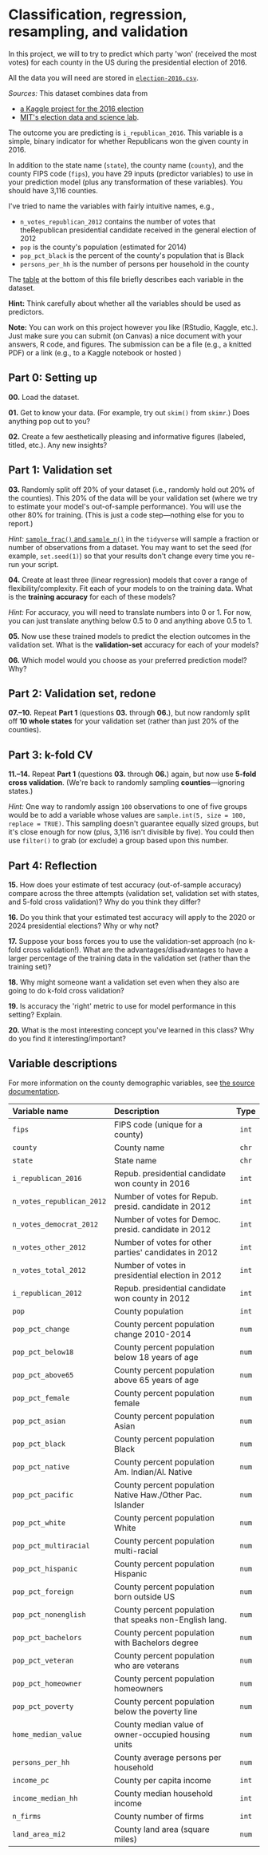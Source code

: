 # Classification, regression, resampling, and validation

In this project, we will to try to predict which party 'won' (received the most votes) for each county in the US during the presidential election of 2016.

All the data you will need are stored in [`election-2016.csv`](https://raw.githack.com/edrubin/EC524W22/master/projects/project-001/election-2016.csv).

*Sources:* This dataset combines data from 

- [a Kaggle project for the 2016 election](https://www.kaggle.com/benhamner/2016-us-election?select=county_facts.csv)
- [MIT's election data and science lab](https://dataverse.harvard.edu/dataset.xhtml?persistentId=doi:10.7910/DVN/VOQCHQ).

The outcome you are predicting  is `i_republican_2016`. This variable is a simple, binary indicator for whether Republicans won the given county in 2016. 

In addition to the state name (`state`), the county name (`county`), and the county FIPS code (`fips`), you have 29 inputs (predictor variables) to use in your prediction model (plus any transformation of these variables). You should have 3,116 counties.

I've tried to name the variables with fairly intuitive names, e.g.,

- `n_votes_republican_2012` contains the number of votes that theRepublican presidential candidate received in the general election of 2012
- `pop` is the county's population (estimated for 2014)
- `pop_pct_black` is the percent of the county's population that is Black
- `persons_per_hh` is the number of persons per household in the county

The [table](https://github.com/edrubin/EC524W22/tree/master/projects/project-001#variable-descriptions) at the bottom of this file briefly describes each variable in the dataset. 

**Hint:** Think carefully about whether all the variables should be used as predictors.

**Note:** You can work on this project however you like (RStudio, Kaggle, etc.). Just make sure you can submit (on Canvas) a nice document with your answers, R code, and figures. The submission can be a file (e.g., a knitted PDF) or a link (e.g., to a Kaggle notebook or hosted )

## Part 0: Setting up

**00\.** Load the dataset.

**01\.** Get to know your data. (For example, try out `skim()` from `skimr`.) Does anything pop out to you?

**02\.** Create a few aesthetically pleasing and informative figures (labeled, titled, etc.). Any new insights?

## Part 1: Validation set

**03\.** Randomly split off 20% of your dataset (i.e., randomly hold out 20% of the counties). This 20% of the data will be your validation set (where we try to estimate your model's out-of-sample performance). You will use the other 80% for training. (This is just a code step—nothing else for you to report.)

*Hint:* [`sample_frac()` and `sample_n()`](https://dplyr.tidyverse.org/reference/sample_n.html) in the `tidyverse` will sample a fraction or number of observations from a dataset. You may want to set the seed (for example, `set.seed(1)`) so that your results don't change every time you re-run your script.

**04\.** Create at least three (linear regression) models that cover a range of flexibility/complexity. Fit each of your models to on the training data. What is the **training accuracy** for each of these models?

*Hint:* For accuracy, you will need to translate numbers into 0 or 1. For now, you can just translate anything below 0.5 to 0 and anything above 0.5 to 1.

**05\.** Now use these trained models to predict the election outcomes in the validation set. What is the **validation-set** accuracy for each of your models?

**06\.** Which model would you choose as your preferred prediction model? Why?

## Part 2: Validation set, redone

**07\.–10\.** Repeat **Part 1** (questions **03\.** through **06\.**), but now randomly split off **10 whole states** for your validation set (rather than just 20% of the counties).

## Part 3: k-fold CV

**11\.–14\.** Repeat **Part 1** (questions **03\.** through **06\.**) again, but now use **5-fold cross validation**. (We're back to randomly sampling **counties**—ignoring states.)

*Hint:* One way to randomly assign `100` observations to one of five groups would be to add a variable whose values are `sample.int(5, size = 100, replace = TRUE)`. This sampling doesn't guarantee equally sized groups, but it's close enough for now (plus, 3,116 isn't divisible by five). You could then use `filter()` to grab (or exclude) a group based upon this number.

## Part 4: Reflection

**15\.** How does your estimate of test accuracy (out-of-sample accuracy) compare across the three attempts (validation set, validation set with states, and 5-fold cross validation)? Why do you think they differ?

**16\.** Do you think that your estimated test accuracy will apply to the 2020 or 2024 presidential elections? Why or why not?

**17\.** Suppose your boss forces you to use the validation-set approach (no k-fold cross validation!). What are the advantages/disadvantages to have a larger percentage of the training data in the validation set (rather than the training set)?

**18\.** Why might someone want a validation set even when they also are going to do k-fold cross validation?

**19\.** Is accuracy the 'right' metric to use for model performance in this setting? Explain.

**20\.** What is the most interesting concept you've learned in this class? Why do you find it interesting/important?

## Variable descriptions

For more information on the county demographic variables, see [the source documentation](https://dataverse.harvard.edu/dataset.xhtml?persistentId=doi:10.7910/DVN/VOQCHQ).

| Variable name | Description | Type |
|:----|:----|:---:|
| `fips`                   | FIPS code (unique for a county)                             | `int` |
| `county`                 | County name                                                 | `chr` |
| `state`                  | State name                                                  | `chr` |
| `i_republican_2016`      | Repub. presidential candidate won county in 2016            | `int` |
| `n_votes_republican_2012`| Number of votes for Repub. presid. candidate in 2012        | `int` |
| `n_votes_democrat_2012`  | Number of votes for Democ. presid. candidate in 2012        | `int` |
| `n_votes_other_2012`     | Number of votes for other parties' candidates in 2012       | `int` |
| `n_votes_total_2012`     | Number of votes in presidential election in 2012            | `int` |
| `i_republican_2012`      | Repub. presidential candidate won county in 2012            | `int` |
| `pop`                    | County population                                           | `int` |
| `pop_pct_change`         | County percent population change 2010-2014                  | `num` |
| `pop_pct_below18`        | County percent population below 18 years of age             | `num` |
| `pop_pct_above65`        | County percent population above 65 years of age             | `num` |
| `pop_pct_female`         | County percent population female                            | `num` |
| `pop_pct_asian`          | County percent population Asian                             | `num` |
| `pop_pct_black`          | County percent population Black                             | `num` |
| `pop_pct_native`         | County percent population Am. Indian/Al. Native             | `num` |
| `pop_pct_pacific`        | County percent population Native Haw./Other Pac. Islander   | `num` |
| `pop_pct_white`          | County percent population White                             | `num` |
| `pop_pct_multiracial`    | County percent population multi-racial                      | `num` |
| `pop_pct_hispanic`       | County percent population Hispanic                          | `num` |
| `pop_pct_foreign`        | County percent population born outside US                   | `num` |
| `pop_pct_nonenglish`     | County percent population that speaks non-English lang.     | `num` |
| `pop_pct_bachelors`      | County percent population with Bachelors degree             | `num` |
| `pop_pct_veteran`        | County percent population who are veterans                  | `num` |
| `pop_pct_homeowner`      | County percent population homeowners                        | `num` |
| `pop_pct_poverty`        | County percent population below the poverty line            | `num` |
| `home_median_value`      | County median value of owner-occupied housing units         | `num` |
| `persons_per_hh`         | County average persons per household                        | `num` |
| `income_pc`              | County per capita income                                    | `int` |
| `income_median_hh`       | County median household income                              | `int` |
| `n_firms`                | County number of firms                                      | `int` |
| `land_area_mi2`          | County land area (square miles)                             | `num` |